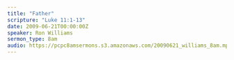 ```yaml
---
title: "Father"
scripture: "Luke 11:1-13"
date: 2009-06-21T00:00:00Z
speaker: Ron Williams
sermon_type: 8am
audio: https://pcpc8amsermons.s3.amazonaws.com/20090621_williams_8am.mp3 
---
```



